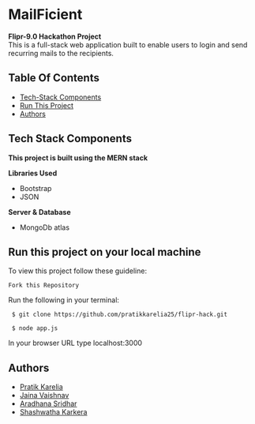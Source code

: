 
# MailFicient
<b>Flipr-9.0 Hackathon Project</b><br>
This is a full-stack web application built to enable users to login and send recurring mails
to the recipients.

## Table Of Contents
- [Tech-Stack Components](#tech-stack-components)
- [Run This Project](#run-this-project-on-your-local-machine)
- [Authors](#authors)

## Tech Stack Components
 <b>This project is built using the MERN stack</b><br>

**Libraries Used**
 * Bootstrap
 * JSON
 
**Server & Database**
 * MongoDb atlas
 

## Run this project on your local machine
To view this project follow these guideline:

```
Fork this Repository
```
Run the following in your terminal:
```
 $ git clone https://github.com/pratikkarelia25/flipr-hack.git
```
```
 $ node app.js
```
In your browser  URL type localhost:3000


## Authors
- [Pratik Karelia](https://github.com/pratikkarelia25)
- [Jaina Vaishnav](https://github.com/JAINA2001)
- [Aradhana Sridhar](https://github.com/AraSridhar)
- [Shashwatha Karkera](https://github.com/shashwatha411)

